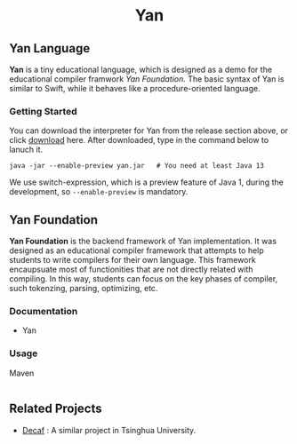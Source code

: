 <div align="center">    

# Yan  


</div>

## Yan Language

**Yan** is a tiny educational language, which is designed as a demo for the educational compiler framwork *Yan Foundation.* The basic syntax of Yan is similar to Swift, while it behaves like a procedure-oriented language. 

### Getting Started

You can download the interpreter for Yan from the release section above, or click [download]() here. After downloaded, type in the command below to lanuch it.

```shell
java -jar --enable-preview yan.jar   # You need at least Java 13
```

We use switch-expression, which is a preview feature of Java 1, during the development, so `--enable-preview` is mandatory.

## Yan Foundation

**Yan Foundation** is the backend framework of Yan implementation. It was designed as an educational compiler framework that attempts to help students to write compilers for their own language. This framework encaupsuate most of functionities that are not directly related with compiling. In this way, students can focus on the key phases of compiler, such tokenzing, parsing, optimizing, etc. 

### Documentation

- Yan 

### Usage

Maven 

```xml

```

## Related Projects

- [Decaf]() : A similar project in Tsinghua University.

